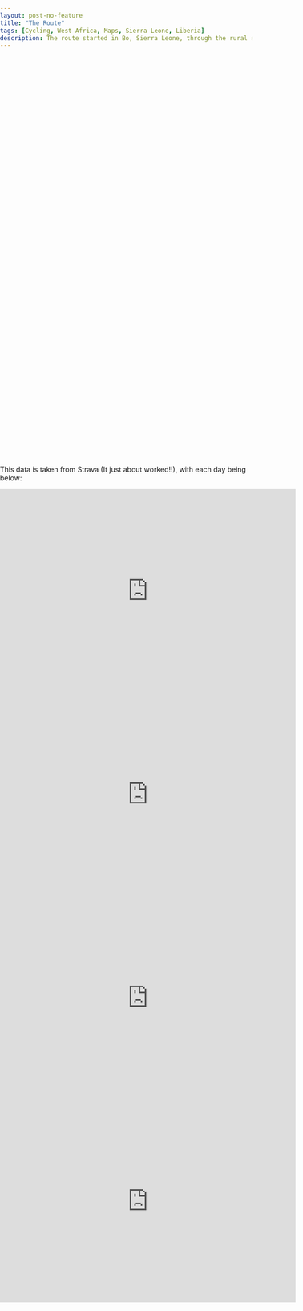 ```yaml
---
layout: post-no-feature
title: "The Route"
tags: [Cycling, West Africa, Maps, Sierra Leone, Liberia]
description: The route started in Bo, Sierra Leone, through the rural south of Sierra Leone onto the border, over the river Mano and into Liberia until Robertsport.
---
```



<script src='https://api.tiles.mapbox.com/mapbox-gl-js/v0.45.0/mapbox-gl.js'></script>
<link href='https://api.tiles.mapbox.com/mapbox-gl-js/v0.45.0/mapbox-gl.css' rel='stylesheet' />
<style>
    body { margin:0; padding:0; }
    #map { vertical-align: middle;
        min-height: 360px;
        height: 85vh;
        width: 100%;
        max-height: 800px;
        background-position: center center;
        background-size: cover;
        vertical-align: middle;
        -webkit-background-size: cover;
        -moz-background-size: cover;
        -o-background-size: cover;
        position: relative;
        top: 0;
        z-index: -1;}
</style>    


<div id='map'></div>


This data is taken from Strava (It just about worked!!), with each day being below:


<iframe height='405' width='590' frameborder='0' allowtransparency='true' scrolling='no' src='https://www.strava.com/activities/1604275180/embed/438de37f24d7407ec656943f78b46b31cbbee7ec'></iframe>

<iframe height='405' width='590' frameborder='0' allowtransparency='true' scrolling='no' src='https://www.strava.com/activities/1609489886/embed/5af0fee9bce70756ce6e6621cd5d51f1c875350c'></iframe>

<iframe height='405' width='590' frameborder='0' allowtransparency='true' scrolling='no' src='https://www.strava.com/activities/1609489870/embed/4d3518e5b5a5d29968808ff45136e1196ffa15ac'></iframe>

<iframe height='405' width='590' frameborder='0' allowtransparency='true' scrolling='no' src='https://www.strava.com/activities/1616984907/embed/12647c65b187893f5f81dbe5ba0c20abe75e224c'></iframe>

<script>
mapboxgl.accessToken = 'pk.eyJ1Ijoicm91cmtpZSIsImEiOiJ0Mlg4RTU0In0.jnyGthqO9MDP1JD1Rpl8eg';
var map = new mapboxgl.Map({
    container: 'map', // container id
    style: 'mapbox://styles/rourkie/cji2oc2nd0v4r2ss5gabc4cc8', // stylesheet location
    center: [-11.43, 7.26], // starting position [lng, lat]
    zoom: 8.4, // starting zoom
    pitch: 50
});
</script>

